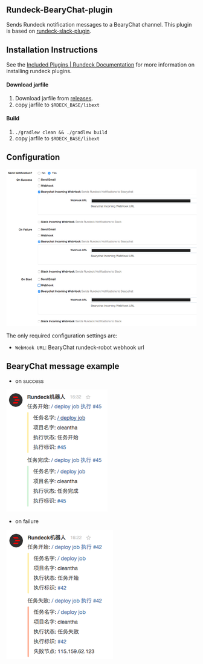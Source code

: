 ## Rundeck-BearyChat-plugin

Sends Rundeck notification messages to a BearyChat channel. This plugin is based on [rundeck-slack-plugin](https://github.com/higanworks/rundeck-slack-incoming-webhook-plugin).

## Installation Instructions

See the [Included Plugins | Rundeck Documentation](http://rundeck.org/docs/plugins-user-guide/installing.html#included-plugins "Included Plugins") for more information on installing rundeck plugins.

#### Download jarfile

1. Download jarfile from [releases](https://github.com/bearyinnovative/rundeck-bearychat-plugin/releases).
2. copy jarfile to `$RDECK_BASE/libext`

#### Build

1. ```./gradlew clean && ./gradlew build```
2. copy jarfile to `$RDECK_BASE/libext`

## Configuration

![configuration](./snapshot/configuration.png)

The only required configuration settings are:

- `WebHook URL`: BearyChat rundeck-robot webhook url

## BearyChat message example

* on success

![on success](./snapshot/on_success.png)

* on failure

![on failure](./snapshot/on_failure.png)

